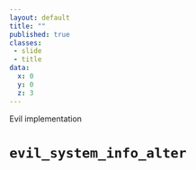 ```yaml
---
layout: default
title: ""
published: true
classes:
 - slide
 - title
data:
  x: 0
  y: 0
  z: 3
---
```


<div class="section-label">Evil implementation</div>
<h1><code>evil_system_info_alter</code></h1>

